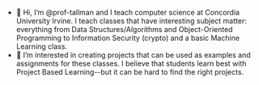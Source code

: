 - 👋 Hi, I’m @prof-tallman and I teach computer science at Concordia University Irvine. I teach classes that have interesting subject matter: everything from Data Structures/Algorithms and Object-Oriented Programming to Information Security (crypto) and a basic Machine Learning class.
- 👀 I’m interested in creating projects that can be used as examples and assignments for these classes. I believe that students learn best with Project Based Learning--but it can be hard to find the right projects.

<!---
prof-tallman/prof-tallman is a ✨ special ✨ repository because its `README.md` (this file) appears on your GitHub profile.
You can click the Preview link to take a look at your changes.
--->
